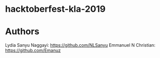 # hacktoberfest-kla-2019

# Authors
Lydia Sanyu Naggayi: https://github.com/NLSanyu
Emmanuel N Christian: https://github.com/Emanuz
